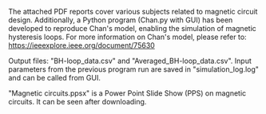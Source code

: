 The attached PDF reports cover various subjects related to magnetic circuit design. Additionally, a Python program (Chan.py with GUI) has been developed to reproduce Chan's model, enabling the simulation of magnetic hysteresis loops. For more information on Chan's model, please refer to: https://ieeexplore.ieee.org/document/75630

Output files: "BH-loop_data.csv" and "Averaged_BH-loop_data.csv". Input parameters from the previous program run are saved in "simulation_log.log" and can be called from GUI.

"Magnetic circuits.ppsx" is a Power Point Slide Show (PPS) on magnetic circuits. It can be seen after downloading. 
